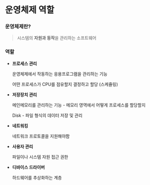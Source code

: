 # 운영체제 역할

### 운영체제란?

> 시스템의 **자원과 동작**을 관리하는 소프트웨어



### 역할

* **프로세스 관리**

  운영체제에서 작동하는 응용프로그램을 관리하는 기능

  어떤 프로세스가 CPU를 점유할지 결정하고 할당 (스케쥴링)

* **저장장치 관리**

  메인메모리를 관리하는 기능 - 메모리 영역에서 어떻게 프로세스를 할당할지

  Disk - 파일 형식의 데이터 저장 및 관리

* **네트워킹**

  네트워크 프로토콜을 지원해야함

* **사용자 관리**

  파일이나 시스템 자원 접근 권한

* **디바이스 드라이버**

  하드웨어를 추상화하는 계층